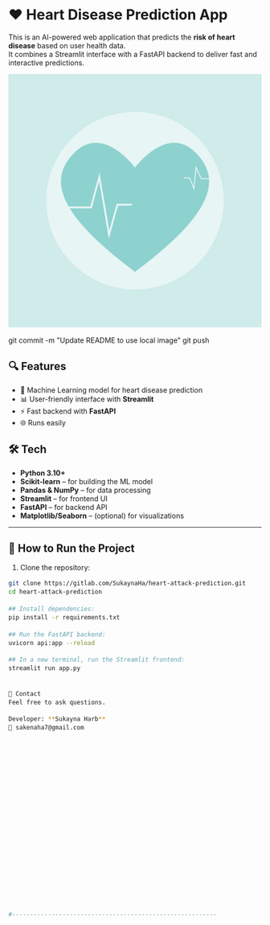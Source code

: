 
# ❤️ Heart Disease Prediction App

This is an AI-powered web application that predicts the **risk of heart disease** based on user health data.  
It combines a Streamlit interface with a FastAPI backend to deliver fast and interactive predictions.

![Project Image](images/imgHeart.png)

git commit -m "Update README to use local image"
git push


## 🔍 Features

- 🧠 Machine Learning model for heart disease prediction
- 📊 User-friendly interface with **Streamlit**
- ⚡ Fast backend with **FastAPI**
- 🌐 Runs easily


## 🛠️ Tech 

- **Python 3.10+**
- **Scikit-learn** – for building the ML model
- **Pandas & NumPy** – for data processing
- **Streamlit** – for frontend UI
- **FastAPI** – for backend API
- **Matplotlib/Seaborn** – (optional) for visualizations

---

## 🚀 How to Run the Project

1. Clone the repository:
```bash
git clone https://gitlab.com/SukaynaHa/heart-attack-prediction.git
cd heart-attack-prediction

## Install dependencies:
pip install -r requirements.txt

## Run the FastAPI backend:
uvicorn api:app --reload 

## In a new terminal, run the Streamlit frontend:
streamlit run app.py


📩 Contact
Feel free to ask questions.

Developer: **Sukayna Harb**
📧 sakenaha7@gmail.com





















#---------------------------------------------------------

